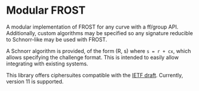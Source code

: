 # Modular FROST

A modular implementation of FROST for any curve with a ff/group API.
Additionally, custom algorithms may be specified so any signature reducible to
Schnorr-like may be used with FROST.

A Schnorr algorithm is provided, of the form (R, s) where `s = r + cx`, which
allows specifying the challenge format. This is intended to easily allow
integrating with existing systems.

This library offers ciphersuites compatible with the
[IETF draft](https://github.com/cfrg/draft-irtf-cfrg-frost). Currently, version
11 is supported.
